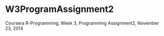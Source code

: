 W3ProgramAssignment2
====================

Coursera R-Programming, Week 3, Programming Assignment2, November 23, 2014
